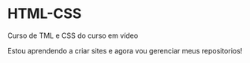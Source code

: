 # HTML-CSS
 Curso de TML e CSS do curso em vídeo

Estou aprendendo a criar sites e agora vou gerenciar meus repositorios!